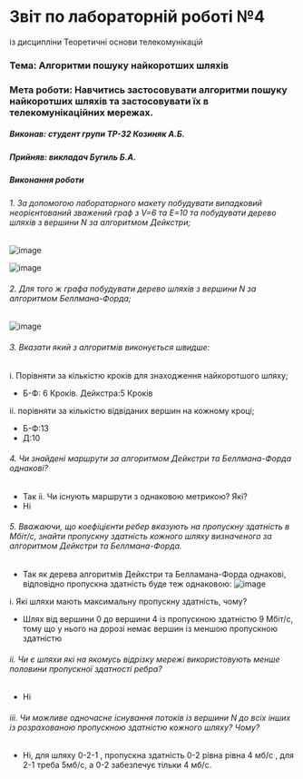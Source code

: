 # Звіт по лабораторній роботі №4

із дисципліни Теоретичні основи телекомунікацій
### Тема: Алгоритми пошуку найкоротших шляхів


### Мета роботи: Навчитись застосовувати алгоритми пошуку найкоротших шляхів та застосовувати їх в телекомунікаційних мережах.
##### Виконав: студент групи ТР-32 Козиняк А.Б.


##### Прийняв: викладач Бугиль Б.А.


##### Виконання роботи

###### 1. За допомогою лабораторного макету побудувати випадковий неорієнтований зважений граф з V=6 та E=10 та побудувати дерево шляхів з вершини N за алгоритмом Дейкстри;

![image](https://user-images.githubusercontent.com/48200799/118978116-9ebb6b00-b97f-11eb-8361-ca0ccf8422fa.png)


![image](https://user-images.githubusercontent.com/48200799/118978251-c6aace80-b97f-11eb-8c02-b8fa88221c10.png)



###### 2. Для того ж графа побудувати дерево шляхів з вершини N за алгоритмом Беллмана-Форда;
![image](https://user-images.githubusercontent.com/48200799/118978322-d9bd9e80-b97f-11eb-8e6e-74de2de0d0e4.png)


###### 3. Вказати який з алгоритмів виконується швидше:
i. Порівняти за кількістю кроків для знаходження найкоротшого шляху;
* Б-Ф: 6 Кроків. Дейкстра:5 Кроків</br>

ii. порівняти за кількістю відвіданих вершин на кожному кроці;
* Б-Ф:13
* Д:10

###### 4. Чи знайдені маршрути за алгоритмом Дейкстри та Беллмана-Форда однакові?
* Так 
ii. Чи існують маршрути з однаковою метрикою? Які?
* Ні 

###### 5. Вважаючи, що коефіцієнти ребер вказують на пропускну здатність в Мбіт/с, знайти пропускну здатність кожного шляху визначеного за алгоритмом Дейкстри та Беллмана-Форда.
* Так як дерева алгоритмів Дейкстри та Белламана-Форда однакові, відповідно пропускна здатність буде теж однаковою:
![image](https://user-images.githubusercontent.com/48200799/118978535-1ee1d080-b980-11eb-86b5-0c12d63f0270.png)




i. Які шляхи мають максимальну пропускну здатність, чому?
* Шлях від вершини 0 до вершини 4 із пропускною здатністю 9 Мбіт/с, тому що у нього на дорозі немає вершин із меншою пропускною здатністю
###### ii. Чи є шляхи які на якомусь відрізку мережі використовують менше половини пропускної здатності ребра?
* Ні 

###### iii. Чи можливе одночасне існування потоків із вершини N до всіх інших із розрахованою пропускною здатністю кожного шляху? Чому?
* Ні, для шляху 0-2-1 , пропускна здатність 0-2  рівна рівна 4 мб/с  , для 2-1 треба 5мб/с, а 0-2 забезпечує тільки 4 мб/с.










